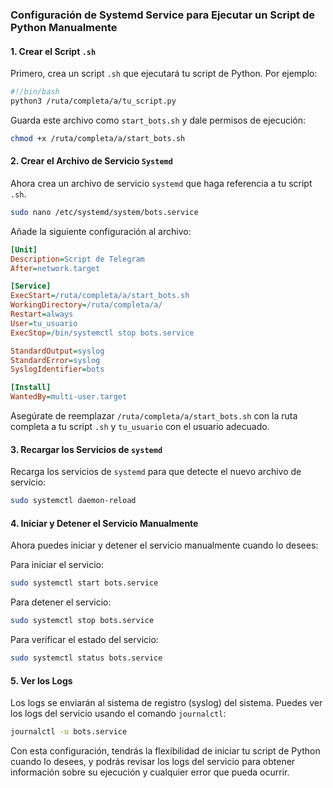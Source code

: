 ### Configuración de Systemd Service para Ejecutar un Script de Python Manualmente

#### 1. Crear el Script `.sh`

Primero, crea un script `.sh` que ejecutará tu script de Python. Por ejemplo:

```bash
#!/bin/bash
python3 /ruta/completa/a/tu_script.py
```

Guarda este archivo como `start_bots.sh` y dale permisos de ejecución:

```bash
chmod +x /ruta/completa/a/start_bots.sh
```

#### 2. Crear el Archivo de Servicio `Systemd`

Ahora crea un archivo de servicio `systemd` que haga referencia a tu script `.sh`.

```bash
sudo nano /etc/systemd/system/bots.service
```

Añade la siguiente configuración al archivo:

```ini
[Unit]
Description=Script de Telegram
After=network.target

[Service]
ExecStart=/ruta/completa/a/start_bots.sh
WorkingDirectory=/ruta/completa/a/
Restart=always
User=tu_usuario
ExecStop=/bin/systemctl stop bots.service

StandardOutput=syslog
StandardError=syslog
SyslogIdentifier=bots

[Install]
WantedBy=multi-user.target
```

Asegúrate de reemplazar `/ruta/completa/a/start_bots.sh` con la ruta completa a tu script `.sh` y `tu_usuario` con el usuario adecuado.

#### 3. Recargar los Servicios de `systemd`

Recarga los servicios de `systemd` para que detecte el nuevo archivo de servicio:

```bash
sudo systemctl daemon-reload
```

#### 4. Iniciar y Detener el Servicio Manualmente

Ahora puedes iniciar y detener el servicio manualmente cuando lo desees:

Para iniciar el servicio:

```bash
sudo systemctl start bots.service
```

Para detener el servicio:

```bash
sudo systemctl stop bots.service
```

Para verificar el estado del servicio:

```bash
sudo systemctl status bots.service
```

#### 5. Ver los Logs

Los logs se enviarán al sistema de registro (syslog) del sistema. Puedes ver los logs del servicio usando el comando `journalctl`:

```bash
journalctl -u bots.service
```

Con esta configuración, tendrás la flexibilidad de iniciar tu script de Python cuando lo desees, y podrás revisar los logs del servicio para obtener información sobre su ejecución y cualquier error que pueda ocurrir.